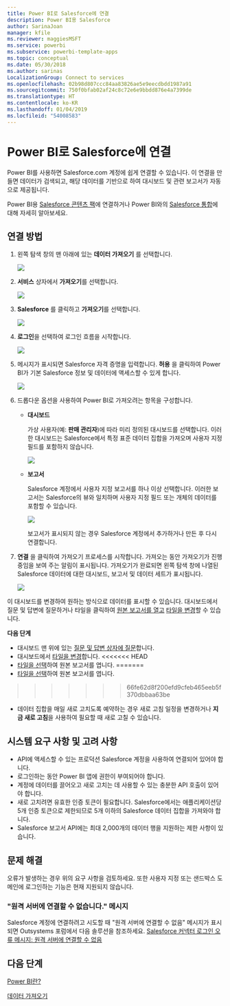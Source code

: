 ```yaml
---
title: Power BI로 Salesforce에 연결
description: Power BI용 Salesforce
author: SarinaJoan
manager: kfile
ms.reviewer: maggiesMSFT
ms.service: powerbi
ms.subservice: powerbi-template-apps
ms.topic: conceptual
ms.date: 05/30/2018
ms.author: sarinas
LocalizationGroup: Connect to services
ms.openlocfilehash: 02b98d807ccc84aa83826ae5e9eecdbdd1987a91
ms.sourcegitcommit: 750f0bfab02af24c8c72e6e9bbdd876e4a7399de
ms.translationtype: HT
ms.contentlocale: ko-KR
ms.lasthandoff: 01/04/2019
ms.locfileid: "54008583"
---
```

# <a name="connect-to-salesforce-with-power-bi"></a>Power BI로 Salesforce에 연결
Power BI를 사용하면 Salesforce.com 계정에 쉽게 연결할 수 있습니다. 이 연결을 만들면 데이터가 검색되고, 해당 데이터를 기반으로 하여 대시보드 및 관련 보고서가 자동으로 제공됩니다.

Power BI용 [Salesforce 콘텐츠 팩](https://app.powerbi.com/getdata/services/salesforce)에 연결하거나 Power BI와의 [Salesforce 통합](https://powerbi.microsoft.com/integrations/salesforce)에 대해 자세히 알아보세요.

## <a name="how-to-connect"></a>연결 방법
1. 왼쪽 탐색 창의 맨 아래에 있는 **데이터 가져오기** 를 선택합니다.
   
   ![](media/service-connect-to-salesforce/pbi_getdata.png) 
2. **서비스** 상자에서 **가져오기**를 선택합니다.
   
   ![](media/service-connect-to-salesforce/pbi_getservices.png) 
3. **Salesforce** 를 클릭하고 **가져오기**를 선택합니다.  
   
   ![](media/service-connect-to-salesforce/salesforce.png)
4. **로그인**을 선택하여 로그인 흐름을 시작합니다.
   
    ![](media/service-connect-to-salesforce/dialog.png)
5. 메시지가 표시되면 Salesforce 자격 증명을 입력합니다. **허용** 을 클릭하여 Power BI가 기본 Salesforce 정보 및 데이터에 액세스할 수 있게 합니다.
   
   ![](media/service-connect-to-salesforce/sf_authorize.png)
6. 드롭다운 옵션을 사용하여 Power BI로 가져오려는 항목을 구성합니다.
   
   * **대시보드**
     
     가상 사용자(예: **판매 관리자**)에 따라 미리 정의된 대시보드를 선택합니다. 이러한 대시보드는 Salesforce에서 특정 표준 데이터 집합을 가져오며 사용자 지정 필드를 포함하지 않습니다.
     
     ![](media/service-connect-to-salesforce/pbi_salesforcechooserole.png)
   * **보고서**
     
     Salesforce 계정에서 사용자 지정 보고서를 하나 이상 선택합니다. 이러한 보고서는 Salesforce의 뷰와 일치하며 사용자 지정 필드 또는 개체의 데이터를 포함할 수 있습니다.
     
     ![](media/service-connect-to-salesforce/pbi_salesforcereports.png)
     
     보고서가 표시되지 않는 경우 Salesforce 계정에서 추가하거나 만든 후 다시 연결합니다.
7. **연결** 을 클릭하여 가져오기 프로세스를 시작합니다. 가져오는 동안 가져오기가 진행 중임을 보여 주는 알림이 표시됩니다. 가져오기가 완료되면 왼쪽 탐색 창에 나열된 Salesforce 데이터에 대한 대시보드, 보고서 및 데이터 세트가 표시됩니다.
   
   ![](media/service-connect-to-salesforce/pbi_getdatasalesforcedash.png)

이 대시보드를 변경하여 원하는 방식으로 데이터를 표시할 수 있습니다. 대시보드에서 질문 및 답변에 질문하거나 타일을 클릭하여 [원본 보고서를 열고](consumer/end-user-tiles.md) [타일을 변경](service-dashboard-edit-tile.md)할 수 있습니다.

**다음 단계**

* 대시보드 맨 위에 있는 [질문 및 답변 상자에 질문](consumer/end-user-q-and-a.md)합니다.
* 대시보드에서 [타일을 변경](service-dashboard-edit-tile.md)합니다. <<<<<<< HEAD
* [타일을 선택](consumer/end-user-tiles.md)하여 원본 보고서를 엽니다. =======
* [타일을 선택](service-dashboard-tiles.md)하여 원본 보고서를 엽니다.
>>>>>>> 66fe62d8f200efd9cfeb465eeb5f370dbbaa63be
* 데이터 집합을 매일 새로 고치도록 예약하는 경우 새로 고침 일정을 변경하거나 **지금 새로 고침**을 사용하여 필요할 때 새로 고칠 수 있습니다.

## <a name="system-requirements-and-considerations"></a>시스템 요구 사항 및 고려 사항
- API에 액세스할 수 있는 프로덕션 Salesforce 계정을 사용하여 연결되어 있어야 합니다.
- 로그인하는 동안 Power BI 앱에 권한이 부여되어야 합니다.
- 계정에 데이터를 끌어오고 새로 고치는 데 사용할 수 있는 충분한 API 호출이 있어야 합니다.
- 새로 고치려면 유효한 인증 토큰이 필요합니다. Salesforce에서는 애플리케이션당 5개 인증 토큰으로 제한되므로 5개 이하의 Salesforce 데이터 집합을 가져와야 합니다.
- Salesforce 보고서 API에는 최대 2,000개의 데이터 행을 지원하는 제한 사항이 있습니다.


## <a name="troubleshooting"></a>문제 해결
오류가 발생하는 경우 위의 요구 사항을 검토하세요. 또한 사용자 지정 또는 샌드박스 도메인에 로그인하는 기능은 현재 지원되지 않습니다.

### <a name="unable-to-connect-to-the-remote-server-message"></a>"원격 서버에 연결할 수 없습니다." 메시지

Salesforce 계정에 연결하려고 시도할 때 "원격 서버에 연결할 수 없음" 메시지가 표시되면 Outsystems 포럼에서 다음 솔루션을 참조하세요. [Salesforce 커넥터 로그인 오류 메시지: 원격 서버에 연결할 수 없음](https://www.outsystems.com/forums/Forum_TopicView.aspx?TopicId=17674&TopicName=log-in-error-message-unable-to-connect-to-the-remote-server&)


## <a name="next-steps"></a>다음 단계
[Power BI란?](power-bi-overview.md)

[데이터 가져오기](service-get-data.md)

